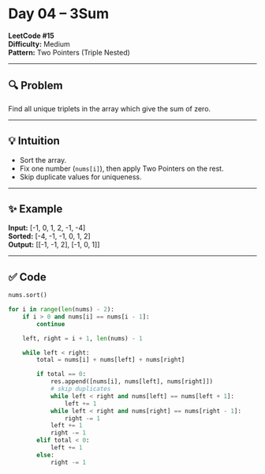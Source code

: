 # Day 04 – 3Sum

**LeetCode #15**  
**Difficulty:** Medium  
**Pattern:** Two Pointers (Triple Nested)

---

## 🔍 Problem

Find all unique triplets in the array which give the sum of zero.

---

## 💡 Intuition

- Sort the array.
- Fix one number (`nums[i]`), then apply Two Pointers on the rest.
- Skip duplicate values for uniqueness.

---

## ✨ Example

**Input:** [-1, 0, 1, 2, -1, -4]  
**Sorted:** [-4, -1, -1, 0, 1, 2]  
**Output:** [[-1, -1, 2], [-1, 0, 1]]

---

## ✅ Code

```python
nums.sort()

for i in range(len(nums) - 2):
    if i > 0 and nums[i] == nums[i - 1]:
        continue

    left, right = i + 1, len(nums) - 1

    while left < right:
        total = nums[i] + nums[left] + nums[right]

        if total == 0:
            res.append([nums[i], nums[left], nums[right]])
            # skip duplicates
            while left < right and nums[left] == nums[left + 1]:
                left += 1
            while left < right and nums[right] == nums[right - 1]:
                right -= 1
            left += 1
            right -= 1
        elif total < 0:
            left += 1
        else:
            right -= 1
